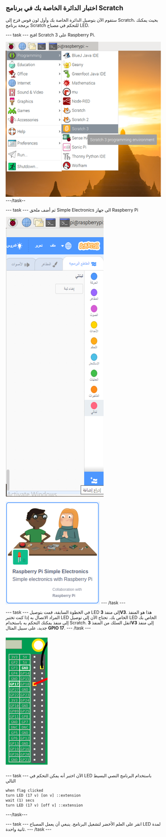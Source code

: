 ## اختبار الدائرة الخاصة بك في برنامج Scratch

ستقوم الآن بتوصيل الدائرة الخاصة بك وأول لون قوس قزح إلى Scratch، بحيث يمكنك برمجة برنامج Scratch للتحكم في مصباح LED.

\--- task \--- افتح Scratch 3 على Raspberry Pi.

![افتح scratch](images/open-scratch.png) \---/task--

\--- task \--- ثم أضف ملحق Simple Electronics الى جهاز Raspberry Pi

![إضافة ملحق](images/add-extension.png)

![إلكترونيات بسيطة](images/simple-electronics.png) \--- /task \---

\--- task \--- في الخطوة السابقة، قمت بتوصيل LED إلى منفذ **3V3**. هذا هو المنفذ المراد الاتصال به إذا كنت تختبر LED الخاص بك. تحتاج الآن إلى توصيل LED الخاص بك إلى منفذ يمكنك التحكم به باستخدام Scratch. انقل السلك من المنفذ **3V3** إلى منفذ جديد، على سبيل المثال **GPIO 17**. \--- /task \---

![نقل المنفذ](images/movepin.png)

\--- task \--- الآن اختبر أنه يمكن التحكم في LED باستخدام البرنامج النصي البسيط التالي

```blocks3
when flag clicked
turn LED (17 v) [on v] ::extension
wait (1) secs
turn LED (17 v) [off v] ::extension
```

\---/task\---

\--- task \--- انقر على العلم الأخضر لتشغيل البرنامج. ينبغي أن يعمل المصباح LED لمدة ثانية واحدة. \--- /task \---